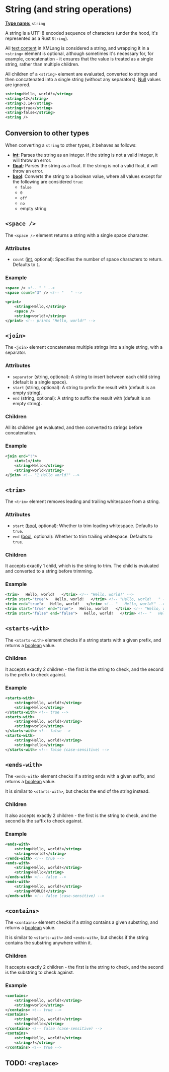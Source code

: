 # String (and string operations)

[**Type name:**](./type.md) `string`

A string is a UTF-8 encoded sequence of characters (under the hood, it's represented as a Rust `String`).

All [text content](../README.md#text-content) in XMLang is considered a string, and wrapping it in a `<string>` element is optional, although sometimes it's necessary for, for example, concatenation - it ensures that the value is treated as a single string, rather than multiple children.

All children of a `<string>` element are evaluated, converted to strings and then concatenated into a single string (without any separators). [Null](./null.md) values are ignored.

```xml
<string>Hello, world!</string>
<string>42</string>
<string>3.14</string>
<string>true</string>
<string>false</string>
<string />
```

## Conversion to other types

When converting a `string` to other types, it behaves as follows:

- [**int**](./int.md): Parses the string as an integer. If the string is not a valid integer, it will throw an error.
- [**float**](./float.md): Parses the string as a float. If the string is not a valid float, it will throw an error.
- [**bool**](./bool.md): Converts the string to a boolean value, where all values except for the following are considered `true`:
    - `false`
    - `0`
    - `off`
    - `no`
    - empty string

## `<space />`

The `<space />` element returns a string with a single space character.

### Attributes

- `count` ([int](./int.md), optional): Specifies the number of space characters to return. Defaults to `1`.

### Example

```xml
<space /> <!-- " " -->
<space count="3" /> <!-- "   " -->

<print>
    <string>Hello,</string>
    <space />
    <string>world!</string>
</print> <!-- prints "Hello, world!" -->
```

## `<join>`

The `<join>` element concatenates multiple strings into a single string, with a separator.

### Attributes

- `separator` (string, optional): A string to insert between each child string (default is a single space).
- `start` (string, optional): A string to prefix the result with (default is an empty string).
- `end` (string, optional): A string to suffix the result with (default is an empty string).

### Children

All its children get evaluated, and then converted to strings before concatenation.

### Example

```xml
<join end="!">
    <int>1</int>
    <string>Hello</string>
    <string>world</string>
</join> <!-- "1 Hello world!" -->
```

## `<trim>`

The `<trim>` element removes leading and trailing whitespace from a string.

### Attributes

- `start` ([bool](./bool.md), optional): Whether to trim leading whitespace. Defaults to `true`.
- `end` ([bool](./bool.md), optional): Whether to trim trailing whitespace. Defaults to `true`.

### Children

It accepts exactly 1 child, which is the string to trim. The child is evaluated and converted to a string before trimming.

### Example

```xml
<trim>   Hello, world!   </trim> <!-- "Hello, world!" -->
<trim start="true">   Hello, world!   </trim> <!-- "Hello, world!   " -->
<trim end="true">   Hello, world!   </trim> <!-- "   Hello, world!" -->
<trim start="true" end="true">   Hello, world!   </trim> <!-- "Hello, world!" (default) -->
<trim start="false" end="false">   Hello, world!   </trim> <!-- "   Hello, world!   " (why?) -->
```

## `<starts-with>`

The `<starts-with>` element checks if a string starts with a given prefix, and returns a [boolean](./bool.md) value.

### Children

It accepts exactly 2 children - the first is the string to check, and the second is the prefix to check against.

### Example

```xml
<starts-with>
    <string>Hello, world!</string>
    <string>Hello</string>
</starts-with> <!-- true -->
<starts-with>
    <string>Hello, world!</string>
    <string>world</string>
</starts-with> <!-- false -->
<starts-with>
    <string>Hello, world!</string>
    <string>hello</string>
</starts-with> <!-- false (case-sensitive) -->
```

## `<ends-with>`

The `<ends-with>` element checks if a string ends with a given suffix, and returns a [boolean](./bool.md) value.

It is similar to `<starts-with>`, but checks the end of the string instead.

### Children

It also accepts exactly 2 children - the first is the string to check, and the second is the suffix to check against.

### Example

```xml
<ends-with>
    <string>Hello, world!</string>
    <string>world!</string>
</ends-with> <!-- true -->
<ends-with>
    <string>Hello, world!</string>
    <string>Hello</string>
</ends-with> <!-- false -->
<ends-with>
    <string>Hello, world!</string>
    <string>WORLD!</string>
</ends-with> <!-- false (case-sensitive) -->
```

## `<contains>`

The `<contains>` element checks if a string contains a given substring, and returns a [boolean](./bool.md) value.

It is similar to `<starts-with>` and `<ends-with>`, but checks if the string contains the substring anywhere within it.

### Children

It accepts exactly 2 children - the first is the string to check, and the second is the substring to check against.

### Example

```xml
<contains>
    <string>Hello, world!</string>
    <string>world</string>
</contains> <!-- true -->
<contains>
    <string>Hello, world!</string>
    <string>hello</string>
</contains> <!-- false (case-sensitive) -->
<contains>
    <string>Hello, world!</string>
    <string>!</string>
</contains> <!-- true -->
```

## TODO: `<replace>`
